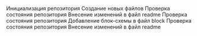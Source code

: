 Инициализация репозитория
Создание новых файлов
Проверка состояния репозитория
Внесение изменений в файл readme
Проверка состояния репозитория
Добавление блок-схемы в файл block
Проверка состояния репозитория
Внесение изменений в файл readme
